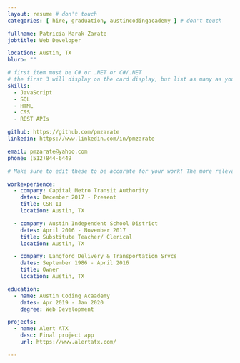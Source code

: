 ```yaml
---
layout: resume # don't touch
categories: [ hire, graduation, austincodingacademy ] # don't touch

fullname: Patricia Marak-Zarate
jobtitle: Web Developer

location: Austin, TX
blurb: ""

# first item must be C# or .NET or C#/.NET
# the first 3 will display on the card display, but list as many as you want, they will be visible on your hire page
skills:
  - JavaScript
  - SQL
  - HTML
  - CSS
  - REST APIs

github: https://github.com/pmzarate
linkedin: https://www.linkedin.com/in/pmzarate

email: pmzarate@yahoo.com
phone: (512)844-6449

# Make sure to edit these to be accurate for your work! The more relevant the better if the role was technical, don't feel like you need to put every job you've had.

workexperience:
  - company: Capital Metro Transit Authority
    dates: December 2017 - Present
    title: CSR II
    location: Austin, TX

  - company: Austin Independent School District
    dates: April 2016 - November 2017
    title: Substitute Teacher/ Clerical
    location: Austin, TX

  - company: Langford Delivery & Transportation Srvcs
    dates: September 1986 - April 2016
    title: Owner
    location: Austin, TX

education:
  - name: Austin Coding Acaademy
    dates: Apr 2019 - Jan 2020
    degree: Web Development

projects:
  - name: Alert ATX
    desc: Final project app
    url: https://www.alertatx.com/

---
```

